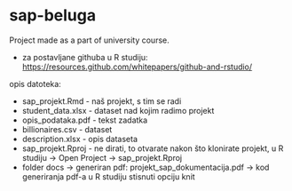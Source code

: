 # sap-beluga

Project made as a part of university course.

- za postavljane githuba u R studiju: https://resources.github.com/whitepapers/github-and-rstudio/

opis datoteka:

* sap_projekt.Rmd - naš projekt, s tim se radi
* student_data.xlsx - dataset nad kojim radimo projekt
* opis_podataka.pdf - tekst zadatka
* billionaires.csv - dataset
* description.xlsx - opis dataseta
* sap_projekt.Rproj - ne dirati, to otvarate nakon što klonirate projekt, u R studiju -> Open Project -> sap_projekt.Rproj
* folder docs -> generiran pdf: projekt_sap_dokumentacija.pdf -> kod generiranja pdf-a u R studiju stisnuti opciju knit
